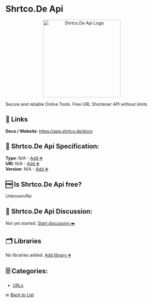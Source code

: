 # Shrtco.De Api
<p align="center">
    <img width="256" src="https://raw.githubusercontent.com/apis-list/apis-list/main/apis/shrtco-de-api/logo_256x256.png" alt="Shrtco.De Api Logo"/>
</p>
Secure and reliable Online Tools. Free URL Shortener API without limits

##  🔗 Links
**Docs / Website**: https://app.shrtco.de/docs

## 🧬 Shrtco.De Api Specification:
**Type**: N/A - [Add ➕](https://github.com/apis-list/apis-list/edit/main/apis/shrtco-de-api/shrtco-de-api.yaml)  
**URI**: N/A - [Add ➕](https://github.com/apis-list/apis-list/edit/main/apis/shrtco-de-api/shrtco-de-api.yaml)  
**Version**: N/A - [Add ➕](https://github.com/apis-list/apis-list/edit/main/apis/shrtco-de-api/shrtco-de-api.yaml)

## 🆓 Is Shrtco.De Api free?
 Unknown/No 

## 💬 Shrtco.De Api Discussion:
Not yet started. [Start discussion ➡️](https://github.com/apis-list/apis-list/discussions/new)

## 🗂️ Libraries

No libraries added. [Add library ➕](https://github.com/apis-list/apis-list/edit/main/apis/shrtco-de-api/shrtco-de-api.yaml)    


## 🗄️ Categories:
- [URLs](https://github.com/apis-list/apis-list#urls-)

🔙  [Back to List](https://github.com/apis-list/apis-list)
